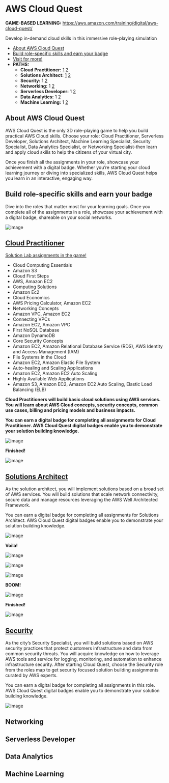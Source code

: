 # AWS Cloud Quest
**GAME-BASED LEARNING:** https://aws.amazon.com/training/digital/aws-cloud-quest/

Develop in-demand cloud skills in this immersive role-playing simulation

- [About AWS Cloud Quest](https://github.com/h4md153v63n/CloudSec/blob/main/08_AWS%20Cloud%20Quest/README.md#about-aws-cloud-quest)
- [Build role-specific skills and earn your badge](https://github.com/h4md153v63n/CloudSec/blob/main/08_AWS%20Cloud%20Quest/README.md#build-role-specific-skills-and-earn-your-badge)
- [Visit for more!](https://aws.amazon.com/training/digital/aws-cloud-quest/)
- **PATHS:**
  - **Cloud Practitioner:** [1](https://www.credly.com/badges/9a4b49d8-b0cf-4048-8817-2bbb7e6a871a) [2](https://github.com/h4md153v63n/CloudSec/blob/main/08_AWS%20Cloud%20Quest/README.md#cloud-practitioner)
  - **Solutions Architect:** [1](https://www.credly.com/badges/486d939e-b089-4123-bd34-eb9e1876c5c8) [2](https://github.com/h4md153v63n/CloudSec/blob/main/08_AWS%20Cloud%20Quest/README.md#solutions-architect)
  - **Security:** 1 [2](https://github.com/h4md153v63n/CloudSec/blob/main/08_AWS%20Cloud%20Quest/README.md#security)
  - **Networking:** 1 [2](https://github.com/h4md153v63n/CloudSec/blob/main/08_AWS%20Cloud%20Quest/README.md#networking)
  - **Serverless Developer:** 1 [2](https://github.com/h4md153v63n/CloudSec/blob/main/08_AWS%20Cloud%20Quest/README.md#serverless-developer)
  - **Data Analytics:** 1 [2](https://github.com/h4md153v63n/CloudSec/blob/main/08_AWS%20Cloud%20Quest/README.md#data-analytics)
  - **Machine Learning:** 1 [2](https://github.com/h4md153v63n/CloudSec/blob/main/08_AWS%20Cloud%20Quest/README.md#machine-learning)
                                                                                                        
                                               
## About AWS Cloud Quest
AWS Cloud Quest is the only 3D role-playing game to help you build practical AWS Cloud skills. Choose your role: Cloud Practitioner, Serverless Developer, Solutions Architect, Machine Learning Specialist, Security Specialist, Data Analytics Specialist, or Networking Specialist-then learn and apply cloud skills to help the citizens of your virtual city.

Once you finish all the assignments in your role, showcase your achievement with a digital badge. Whether you’re starting your cloud learning journey or diving into specialized skills, AWS Cloud Quest helps you learn in an interactive, engaging way.


## Build role-specific skills and earn your badge
Dive into the roles that matter most for your learning goals. Once you complete all of the assignments in a role, showcase your achievement with a digital badge, shareable on your social networks. 

![image](https://github.com/h4md153v63n/CloudSec/assets/5091265/e2f1dc93-bd1f-47d6-898b-40b5649d8328)


## [Cloud Practitioner](https://explore.skillbuilder.aws/learn/course/external/view/elearning/11458/aws-cloud-quest-cloud-practitioner)
[Solution Lab assignments in the game!](https://explore.skillbuilder.aws/learn/course/external/view/elearning/11458/aws-cloud-quest-cloud-practitioner)

- Cloud Computing Essentials
- Amazon S3
- Cloud First Steps
- AWS, Amazon EC2
- Computing Solutions
- Amazon Ec2
- Cloud Economics
- AWS Pricing Calculator, Amazon EC2
- Networking Concepts
- Amazon VPC, Amazon EC2
- Connecting VPCs
- Amazon EC2, Amazon VPC
- First NoSQL Database
- Amazon DynamoDB
- Core Security Concepts
- Amazon EC2, Amazon Relational Database Service (RDS), AWS Identity and Access Management (IAM)
- File Systems in the Cloud
- Amazon EC2, Amazon Elastic File System
- Auto-healing and Scaling Applications
- Amazon EC2, Amazon EC2 Auto Scaling
- Highly Available Web Applications
- Amazon S3, Amazon EC2, Amazon EC2 Auto Scaling, Elastic Load Balancing (ELB)

**Cloud Practitioners will build basic cloud solutions using AWS services. You will learn about AWS Cloud concepts, security concepts, common use cases, billing and pricing models and business impacts.**

**You can earn a digital badge for completing all assignments for Cloud Practitioner. AWS Cloud Quest digital badges enable you to demonstrate your solution building knowledge.**

![image](https://github.com/h4md153v63n/CloudSec/assets/5091265/17b78390-5a93-4d57-9819-9b63b903fa21)

**Finished!**

![image](https://github.com/h4md153v63n/CloudSec/assets/5091265/6a50bcc4-c367-4820-9bf3-e0ac31851b8d)



## [Solutions Architect](https://explore.skillbuilder.aws/learn/course/15580/aws-cloud-quest-solutions-architect)
As the solution architect, you will implement solutions based on a broad set of AWS services. You will build solutions that scale network connectivity, secure data and manage resources leveraging the AWS Well Architected Framework.

You can earn a digital badge for completing all assignments for Solutions Architect. AWS Cloud Quest digital badges enable you to demonstrate your solution building knowledge.

![image](https://github.com/h4md153v63n/CloudSec/assets/5091265/b9439c22-6030-4b6c-87c7-35bc470e02ac)

**Voila!**

![image](https://github.com/h4md153v63n/CloudSec/assets/5091265/d208adff-d689-4983-a0bc-210613421b32)

![image](https://github.com/h4md153v63n/CloudSec/assets/5091265/ccae9c24-c9a5-4ed7-8091-6b7760cacb65)

![image](https://github.com/h4md153v63n/CloudSec/assets/5091265/f4155ca7-10bc-4172-94b8-44850e3088b9)

**BOOM!**

![image](https://github.com/h4md153v63n/CloudSec/assets/5091265/d1613c04-b54a-4e7f-80b5-b8cce5872731)

**Finished!**

![image](https://github.com/h4md153v63n/CloudSec/assets/5091265/a549cddc-5bf7-42e5-b40d-e3424dcea569)


## [Security](https://explore.skillbuilder.aws/learn/course/14805/aws-cloud-quest-security)
As the city’s Security Specialist, you will build solutions based on AWS security practices that protect customers infrastructure and data from common security threats. You will acquire knowledge on how to leverage AWS tools and service for logging, monitoring, and automation to enhance infrastructure security. After starting Cloud Quest, choose the Security role from the roles map to get security focused solution building assignments curated by AWS experts.

You can earn a digital badge for completing all assignments in this role. AWS Cloud Quest digital badges enable you to demonstrate your solution building knowledge.

![image](https://github.com/h4md153v63n/CloudSec/assets/5091265/5c4a11e0-b7a6-4d3f-b12f-116ea6dc642e)


## Networking


## Serverless Developer


## Data Analytics


## Machine Learning


